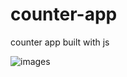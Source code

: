 # counter-app
counter app built with js 

![images](https://user-images.githubusercontent.com/75598588/167479529-b8b68d4c-a411-4aed-b7fd-66d23205240a.jpg)
